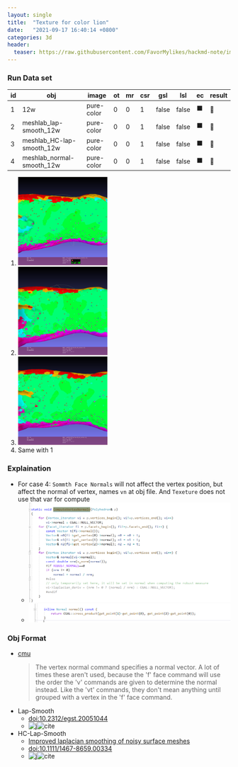 ```yaml
---
layout: single
title:  "Texture for color lion"
date:   "2021-09-17 16:40:14 +0800"
categories: 3d
header:
  teaser: https://raw.githubusercontent.com/FavorMylikes/hackmd-note/img/img20210908163126.png
---
```


### Run Data set

|id|obj|image|ot|mr|csr|gsl|lsl|ec|result|
|-|-|-|-|-|-|-|-|-|-|
|1|12w|pure-color|0|0|1|false|false|⬛|💩|
|2|meshlab_lap-smooth_12w|pure-color|0|0|1|false|false|⬛|💩|
|3|meshlab_HC-lap-smooth_12w|pure-color|0|0|1|false|false|⬛|💩|
|4|meshlab_normal-smooth_12w|pure-color|0|0|1|false|false|⬛|💩|

1. <img src="https://raw.githubusercontent.com/FavorMylikes/hackmd-note/img/img20210917164323.png" alt="20210917164323" height="200px"/>
2. <img src="https://raw.githubusercontent.com/FavorMylikes/hackmd-note/img/img20210917164348.png" alt="20210917164348" height="200px"/>
3. <img src="https://raw.githubusercontent.com/FavorMylikes/hackmd-note/img/img20210917172233.png" alt="20210917172233"  height="200px"/>
4. Same with 1

### Explaination

- For case 4: `Sommth Face Normals` will not affect the vertex position, but affect the normal of vertex, names `vn` at obj file. And `Texeture` does not use that var for compute
  - <img src="https://raw.githubusercontent.com/FavorMylikes/hackmd-note/img/img8cf60c1524815e43726c146fc77d0cf.png" alt="8cf60c1524815e43726c146fc77d0cf"/>
  - <img src="https://raw.githubusercontent.com/FavorMylikes/hackmd-note/img/img4be3fdda52f0a00e95c494bbaf9b36e.png" alt="4be3fdda52f0a00e95c494bbaf9b36e"/>

### Obj Format

- [cmu](https://www.cs.cmu.edu/~mbz/personal/graphics/obj.html)
    > The vertex normal command specifies a normal vector. A lot of times these aren't used, because the 'f' face command will use the order the 'v' commands are given to determine the normal instead. Like the 'vt' commands, they don't mean anything until grouped with a vertex in the 'f' face command.
- Lap-Smooth
  - [doi:10.2312/egst.20051044](https://diglib.eg.org/handle/10.2312/egst.20051044.053-070)
  - ![j](https://img.shields.io/badge/EG_STARs-2005-blue?style=flat-square)![cite](https://img.shields.io/badge/cite-232-blue?style=flat-square)
- HC-Lap-Smooth
  - [Improved laplacian smoothing of noisy surface meshes](https://onlinelibrary.wiley.com/doi/abs/10.1111/1467-8659.00334)
  - [doi:10.1111/1467-8659.00334](https://onlinelibrary.wiley.com/doi/abs/10.1111/1467-8659.00334)
  - ![j](https://img.shields.io/badge/CG-1999-blue?style=flat-square)![cite](https://img.shields.io/badge/cite-574-blue?style=flat-square)
